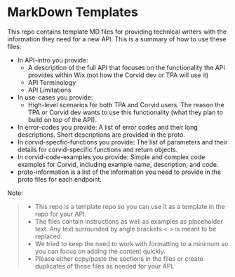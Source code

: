 # MarkDown Templates

This repo contains template MD files for providing technical writers with the information they need for a new API. 
This is a summary of how to use these files: 
- In API-intro you provide: 
  - A description of the full API that focuses on the functionality the API provides within Wix (not how the Corvid dev or TPA will use it)
  - API Terminology
  - API Limitations
- In use-cases you provide: 
  - High-level scenarios for both TPA and Corvid users. The reason the TPA or Corvid dev wants to use this functionality (what they plan to build on top of the API).
- In error-codes you provide: A list of error codes and their long descriptions. Short descriptions are provided in the proto.
- In corvid-specfic-functions you provide: The list of parameters and their details for corvid-specific functions and return objects.
- In corvid-code-examples you provide: Simple and complex code examples for Corvid, including example name, description, and code.
- proto-information is a list of the information you need to provide in the proto files for each endpoint.

Note: 
>  - This repo is a template repo so you can use it as a template in the repo for your API.
>  - The files contain instructions as well as examples as placeholder text. Any text surrounded by angle brackets < > is meant to be replaced.
>  - We tried to keep the need to work with formatting to a minimum so you can focus on adding the content quickly.
>  - Please either copy/paste the sections in the files or create duplicates of these files as needed for your API.
